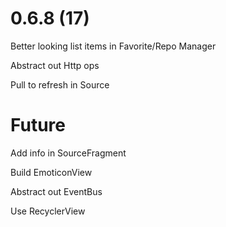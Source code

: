 # 0.6.8 (17)

Better looking list items in Favorite/Repo Manager

Abstract out Http ops

Pull to refresh in Source

# Future

Add info in SourceFragment

Build EmoticonView

Abstract out EventBus

Use RecyclerView